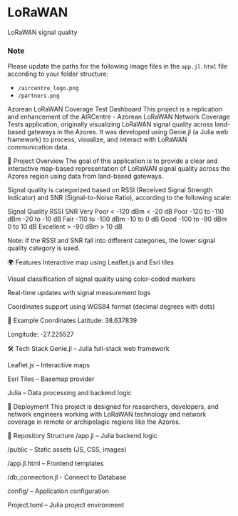 # LoRaWAN
LoRaWAN signal quality

### Note

Please update the paths for the following image files in the `app.jl.html` file according to your folder structure:

- `/aircentre_logo.png`
- `/partners.png`



Azorean LoRaWAN Coverage Test Dashboard
This project is a replication and enhancement of the AIRCentre - Azorean LoRaWAN Network Coverage Tests application, originally visualizing LoRaWAN signal quality across land-based gateways in the Azores. It was developed using Genie.jl (a Julia web framework) to process, visualize, and interact with LoRaWAN communication data.

📡 Project Overview
The goal of this application is to provide a clear and interactive map-based representation of LoRaWAN signal quality across the Azores region using data from land-based gateways.

Signal quality is categorized based on RSSI (Received Signal Strength Indicator) and SNR (Signal-to-Noise Ratio), according to the following scale:

Signal Quality	RSSI	SNR
Very Poor	< -120 dBm	< -20 dB
Poor	-120 to -110 dBm	-20 to -10 dB
Fair	-110 to -100 dBm	-10 to 0 dB
Good	-100 to -90 dBm	0 to 10 dB
Excellent	> -90 dBm	> 10 dB

Note: If the RSSI and SNR fall into different categories, the lower signal quality category is used.

🌍 Features
Interactive map using Leaflet.js and Esri tiles

Visual classification of signal quality using color-coded markers

Real-time updates with signal measurement logs

Coordinates support using WGS84 format (decimal degrees with dots)

📍 Example Coordinates
Latitude: 38.637839

Longitude: -27.225527

🛠️ Tech Stack
Genie.jl – Julia full-stack web framework

Leaflet.js – Interactive maps

Esri Tiles – Basemap provider

Julia – Data processing and backend logic

🚀 Deployment
This project is designed for researchers, developers, and network engineers working with LoRaWAN technology and network coverage in remote or archipelagic regions like the Azores.

📁 Repository Structure
/app.jl – Julia backend logic

/public – Static assets (JS, CSS, images)

/app.jl.html – Frontend templates

/db_connection.jl - Connect to Database

config/ – Application configuration

Project.toml – Julia project environment

